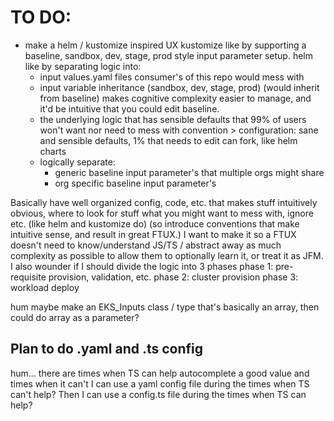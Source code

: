 # TO DO:
* make a helm / kustomize inspired UX
  kustomize like by supporting a baseline, sandbox, dev, stage, prod style input parameter setup.
  helm like by separating logic into:
  * input values.yaml files consumer's of this repo would mess with
  * input variable inheritance (sandbox, dev, stage, prod) (would inherit from baseline)
    makes cognitive complexity easier to manage, and it'd be intuitive that you could edit baseline.
  * the underlying logic that has sensible defaults that 99% of users won't want nor need to mess with
    convention > configuration: sane and sensible defaults, 1% that needs to edit can fork, like helm charts
  * logically separate: 
    * generic baseline input parameter's that multiple orgs might share
    * org specific baseline input parameter's
    
Basically have well organized config, code, etc. that makes stuff intuitively obvious, where to look for stuff
what you might want to mess with, ignore etc. (like helm and kustomize do) 
(so introduce conventions that make intuitive sense, and result in great FTUX.)
I want to make it so a FTUX doesn't need to know/understand JS/TS / abstract away as much complexity
as possible to allow them to optionally learn it, or treat it as JFM.
I also wounder if I should divide the logic into 3 phases
phase 1: pre-requisite provision, validation, etc.
phase 2: cluster provision
phase 3: workload deploy

hum maybe make an EKS_Inputs class / type that's basically an array, then could do array as a parameter?

## Plan to do .yaml and .ts config
hum... there are times when TS can help autocomplete a good value
      and times when it can't
      I can use a yaml config file during the times when TS can't help?
      Then I can use a config.ts file during the times when TS can help?
